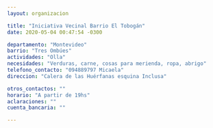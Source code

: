 ```yaml
---
layout: organizacion

title: "Iniciativa Vecinal Barrio El Tobogán"
date: 2020-05-04 00:47:54 -0300

departamento: "Montevideo"
barrio: "Tres Ombúes"
actividades: "Olla"
necesidades: "Verduras, carne, cosas para merienda, ropa, abrigo"
telefono_contacto: "094889797 Micaela"
direccion: "Calera de las Huérfanas esquina Inclusa"

otros_contactos: ""
horario: "A partir de 19hs"
aclaraciones: ""
cuenta_bancaria: ""

---
```


